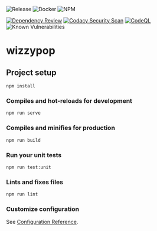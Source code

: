 ![Release](https://badgen.net/github/release/AdrianBateman/VuePopperGame) ![Docker](https://badgen.net/badge/icon/docker?icon=docker&label) ![NPM](https://badgen.net/npm/v/express)

[![Dependency Review](https://github.com/AdrianBateman/VuePopperGame/actions/workflows/dependency-review.yml/badge.svg)](https://github.com/AdrianBateman/VuePopperGame/actions/workflows/dependency-review.yml) [![Codacy Security Scan](https://github.com/AdrianBateman/VuePopperGame/actions/workflows/codacy.yml/badge.svg)](https://github.com/AdrianBateman/VuePopperGame/actions/workflows/codacy.yml) [![CodeQL](https://github.com/AdrianBateman/VuePopperGame/actions/workflows/codeql.yml/badge.svg)](https://github.com/AdrianBateman/VuePopperGame/actions/workflows/codeql.yml) ![Known Vulnerabilities](https://snyk.io/test/github/AdrianBateman/VuePopperGame/badge.svg)
# wizzypop

## Project setup
```
npm install
```

### Compiles and hot-reloads for development
```
npm run serve
```

### Compiles and minifies for production
```
npm run build
```

### Run your unit tests
```
npm run test:unit
```

### Lints and fixes files
```
npm run lint
```

### Customize configuration
See [Configuration Reference](https://cli.vuejs.org/config/).
